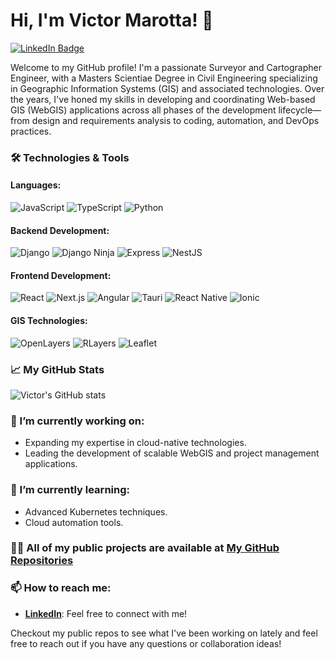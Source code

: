 # Hi, I'm Victor Marotta! 👋

[![LinkedIn Badge](https://img.shields.io/badge/-Victor_Marotta-0077B5?style=flat-square&logo=linkedin&logoColor=white&link=https://linkedin.com/in/victor-marotta-5055ab60)](https://linkedin.com/in/victor-marotta-5055ab60)

Welcome to my GitHub profile! I'm a passionate Surveyor and Cartographer Engineer, with a Masters Scientiae Degree in Civil Engineering specializing in Geographic Information Systems (GIS) and associated technologies. Over the years, I've honed my skills in developing and coordinating Web-based GIS (WebGIS) applications across all phases of the development lifecycle—from design and requirements analysis to coding, automation, and DevOps practices.

### 🛠️ Technologies & Tools

#### Languages:
![JavaScript](https://img.shields.io/badge/-JavaScript-F7DF1E?style=flat-square&logo=javascript&logoColor=black)
![TypeScript](https://img.shields.io/badge/-TypeScript-3178C6?style=flat-square&logo=typescript&logoColor=white)
![Python](https://img.shields.io/badge/-Python-3776AB?style=flat-square&logo=python&logoColor=white)

#### Backend Development:
![Django](https://img.shields.io/badge/-Django-092E20?style=flat-square&logo=django&logoColor=white)
![Django Ninja](https://img.shields.io/badge/-Django_Ninja-black?style=flat-square&logo=django&logoColor=white)
![Express](https://img.shields.io/badge/-Express-black?style=flat-square&logo=express&logoColor=white)
![NestJS](https://img.shields.io/badge/-NestJS-E0234E?style=flat-square&logo=nestjs&logoColor=white)

#### Frontend Development:
![React](https://img.shields.io/badge/-React-61DAFB?style=flat-square&logo=react&logoColor=black)
![Next.js](https://img.shields.io/badge/-Next.js-black?style=flat-square&logo=nextdotjs&logoColor=white)
![Angular](https://img.shields.io/badge/-Angular-DD0031?style=flat-square&logo=angular&logoColor=white)
![Tauri](https://img.shields.io/badge/-Tauri-ff6f00?style=flat-square&logo=tauri&logoColor=white)
![React Native](https://img.shields.io/badge/-React_Native-61DAFB?style=flat-square&logo=react&logoColor=black)
![Ionic](https://img.shields.io/badge/-Ionic-3880FF?style=flat-square&logo=ionic&logoColor=white)

#### GIS Technologies:
![OpenLayers](https://img.shields.io/badge/-OpenLayers-1f6b75?style=flat-square&logo=openlayers&logoColor=white)
![RLayers](https://img.shields.io/badge/-RLayers-6a9fb5?style=flat-square&logo=rlayers&logoColor=white)
![Leaflet](https://img.shields.io/badge/-Leaflet-199900?style=flat-square&logo=leaflet&logoColor=white)


### 📈 My GitHub Stats
![Victor's GitHub stats](https://github-readme-stats-git-main-paschendales-projects.vercel.app/api?username=paschendale&show_icons=true&theme=tokyonight)

### 🔭 I’m currently working on:
- Expanding my expertise in cloud-native technologies.
- Leading the development of scalable WebGIS and project management applications.

### 🌱 I’m currently learning:
- Advanced Kubernetes techniques.
- Cloud automation tools.

### 👨‍💻 All of my public projects are available at [My GitHub Repositories](https://github.com/paschendale?tab=repositories)

### 📫 How to reach me:
- **[LinkedIn](https://linkedin.com/in/victor-marotta-5055ab60)**: Feel free to connect with me!

Checkout my public repos to see what I've been working on lately and feel free to reach out if you have any questions or collaboration ideas!

